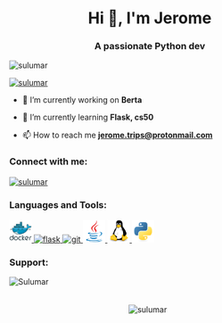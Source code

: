 <h1 align="center">Hi 👋, I'm Jerome</h1>
<h3 align="center">A passionate Python dev</h3>

<p align="left"> <img src="https://komarev.com/ghpvc/?username=sulumar&label=Profile%20views&color=0e75b6&style=flat" alt="sulumar" /> </p>

<p align="left"> <a href="https://github.com/ryo-ma/github-profile-trophy"><img src="https://github-profile-trophy.vercel.app/?username=sulumar" alt="sulumar" /></a> </p>

- 🔭 I’m currently working on **Berta**

- 🌱 I’m currently learning **Flask, cs50**

- 📫 How to reach me **jerome.trips@protonmail.com**

<h3 align="left">Connect with me:</h3>
<p align="left">
<a href="https://stackoverflow.com/users/sulumar" target="blank"><img align="center" src="https://raw.githubusercontent.com/rahuldkjain/github-profile-readme-generator/master/src/images/icons/Social/stack-overflow.svg" alt="sulumar" height="30" width="40" /></a>
</p>

<h3 align="left">Languages and Tools:</h3>
<p align="left"> <a href="https://www.docker.com/" target="_blank"> <img src="https://raw.githubusercontent.com/devicons/devicon/master/icons/docker/docker-original-wordmark.svg" alt="docker" width="40" height="40"/> </a> <a href="https://flask.palletsprojects.com/" target="_blank"> <img src="https://www.vectorlogo.zone/logos/pocoo_flask/pocoo_flask-icon.svg" alt="flask" width="40" height="40"/> </a> <a href="https://git-scm.com/" target="_blank"> <img src="https://www.vectorlogo.zone/logos/git-scm/git-scm-icon.svg" alt="git" width="40" height="40"/> </a> <a href="https://www.java.com" target="_blank"> <img src="https://raw.githubusercontent.com/devicons/devicon/master/icons/java/java-original.svg" alt="java" width="40" height="40"/> </a> <a href="https://www.linux.org/" target="_blank"> <img src="https://raw.githubusercontent.com/devicons/devicon/master/icons/linux/linux-original.svg" alt="linux" width="40" height="40"/> </a> <a href="https://www.python.org" target="_blank"> <img src="https://raw.githubusercontent.com/devicons/devicon/master/icons/python/python-original.svg" alt="python" width="40" height="40"/> </a> </p>

<h3 align="left">Support:</h3>
<p><a href="https://www.buymeacoffee.com/Sulumar"> <img align="left" src="https://cdn.buymeacoffee.com/buttons/v2/default-yellow.png" height="50" width="210" alt="Sulumar" /></a></p><br><br>

<p>&nbsp;<img align="center" src="https://github-readme-stats.vercel.app/api?username=sulumar&show_icons=true&locale=en" alt="sulumar" /></p>

